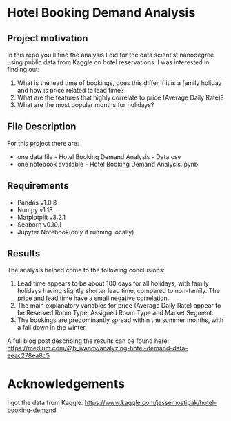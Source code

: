 # Hotel Booking Demand Analysis

## Project motivation
In this repo you'll find the analysis I did for the data scientist nanodegree using public data from Kaggle on hotel reservations. I was interested in finding out: 

1.	What is the lead time of bookings, does this differ if it is a family holiday and how is price related to lead time?
2.	What are the features that highly correlate to price (Average Daily Rate)?
3.	What are the most popular months for holidays? 

## File Description

For this project there are:
-	one data file - Hotel Booking Demand Analysis - Data.csv
-	one notebook available - Hotel Booking Demand Analysis.ipynb

## Requirements

- Pandas v1.0.3
- Numpy v1.18
- Matplotplit v3.2.1
- Seaborn v0.10.1
- Jupyter Notebook(only if running locally)

## Results

The analysis helped come to the following conclusions:
1. Lead time appears to be about 100 days for all holidays, with family holidays having slightly shorter lead time, compared to non-family. The price and lead time have a small negative correlation.
2. The main explanatory variables for price (Average Daily Rate) appear to be Reserved Room Type, Assigned Room Type and Market Segment.
3. The bookings are predominantly spread within the summer months, with a fall down in the winter.

A full blog post describing the results can be found here: https://medium.com/@b_ivanov/analyzing-hotel-demand-data-eeac278ea8c5

# Acknowledgements
I got the data from Kaggle: https://www.kaggle.com/jessemostipak/hotel-booking-demand

